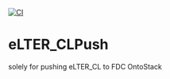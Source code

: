 [![CI](https://github.com/fair-data-collective/eLTER_CLPush/workflows/OntoStackPush/badge.svg)](https://github.com/fair-data-collective/eLTER_CLPush/actions?query=workflow%3AOntoStackPush)
# eLTER_CLPush
solely for pushing eLTER_CL to FDC OntoStack
